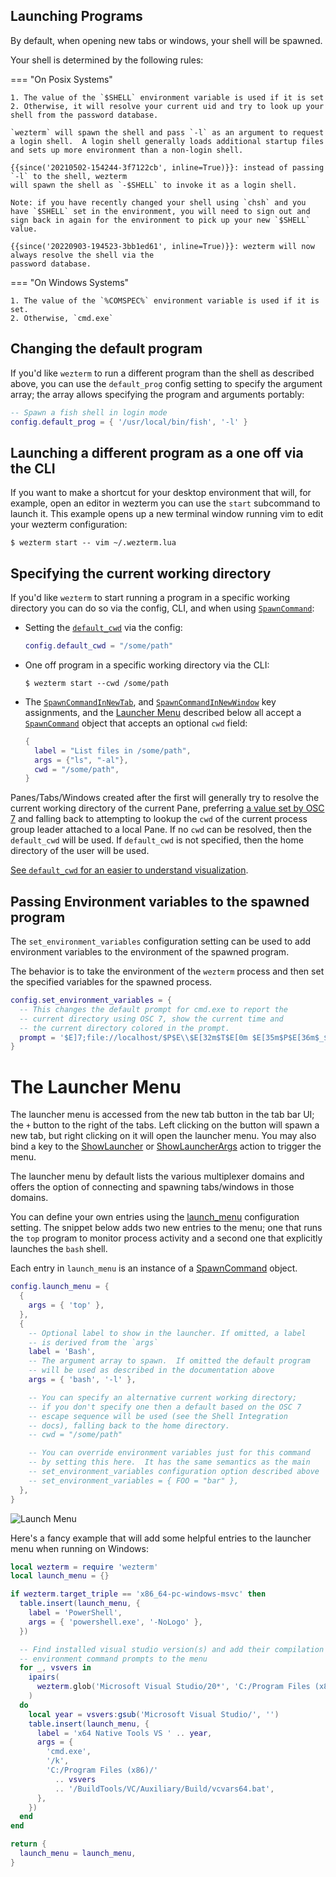 ## Launching Programs

By default, when opening new tabs or windows, your shell will be spawned.

Your shell is determined by the following rules:

=== "On Posix Systems"

    1. The value of the `$SHELL` environment variable is used if it is set
    2. Otherwise, it will resolve your current uid and try to look up your
    shell from the password database.

    `wezterm` will spawn the shell and pass `-l` as an argument to request
    a login shell.  A login shell generally loads additional startup files
    and sets up more environment than a non-login shell.

    {{since('20210502-154244-3f7122cb', inline=True)}}: instead of passing `-l` to the shell, wezterm
    will spawn the shell as `-$SHELL` to invoke it as a login shell.

    Note: if you have recently changed your shell using `chsh` and you
    have `$SHELL` set in the environment, you will need to sign out and
    sign back in again for the environment to pick up your new `$SHELL`
    value.

    {{since('20220903-194523-3bb1ed61', inline=True)}}: wezterm will now always resolve the shell via the
    password database.

=== "On Windows Systems"

    1. The value of the `%COMSPEC%` environment variable is used if it is set.
    2. Otherwise, `cmd.exe`

## Changing the default program

If you'd like `wezterm` to run a different program than the shell as
described above, you can use the `default_prog` config setting to specify
the argument array; the array allows specifying the program and arguments
portably:

```lua
-- Spawn a fish shell in login mode
config.default_prog = { '/usr/local/bin/fish', '-l' }
```

## Launching a different program as a one off via the CLI

If you want to make a shortcut for your desktop environment that will,
for example, open an editor in wezterm you can use the `start` subcommand
to launch it.  This example opens up a new terminal window running vim
to edit your wezterm configuration:

```console
$ wezterm start -- vim ~/.wezterm.lua
```

## Specifying the current working directory

If you'd like `wezterm` to start running a program in a specific working
directory you can do so via the config, CLI, and when using
[`SpawnCommand`](lua/SpawnCommand.md):

* Setting the [`default_cwd`](lua/config/default_cwd.md) via the config:

  ```lua
  config.default_cwd = "/some/path"
  ```

* One off program in a specific working directory via the CLI:

  ```console
  $ wezterm start --cwd /some/path
  ```

* The [`SpawnCommandInNewTab`](lua/keyassignment/SpawnCommandInNewTab.md),
  and [`SpawnCommandInNewWindow`](lua/keyassignment/SpawnCommandInNewWindow.md)
  key assignments, and the [Launcher Menu](#the-launcher-menu) described below
  all accept a [`SpawnCommand`](lua/SpawnCommand.md) object that accepts an
  optional `cwd` field:

  ```lua
  {
    label = "List files in /some/path",
    args = {"ls", "-al"},
    cwd = "/some/path",
  }
  ```

Panes/Tabs/Windows created after the first will generally try to resolve the
current working directory of the current Pane, preferring
[a value set by OSC 7](../shell-integration.md) and falling back to
attempting to lookup the `cwd` of the current process group leader attached to a
local Pane. If no `cwd` can be resolved, then the `default_cwd` will be used.
If `default_cwd` is not specified, then the home directory of the user will be
used.

[See `default_cwd` for an easier to understand visualization](lua/config/default_cwd.md).

## Passing Environment variables to the spawned program

The `set_environment_variables` configuration setting can be used to
add environment variables to the environment of the spawned program.

The behavior is to take the environment of the `wezterm` process
and then set the specified variables for the spawned process.

```lua
config.set_environment_variables = {
  -- This changes the default prompt for cmd.exe to report the
  -- current directory using OSC 7, show the current time and
  -- the current directory colored in the prompt.
  prompt = '$E]7;file://localhost/$P$E\\$E[32m$T$E[0m $E[35m$P$E[36m$_$G$E[0m ',
}
```

# The Launcher Menu

The launcher menu is accessed from the new tab button in the tab bar UI; the
`+` button to the right of the tabs.  Left clicking on the button will spawn a
new tab, but right clicking on it will open the launcher menu.  You may also
bind a key to the [ShowLauncher](lua/keyassignment/ShowLauncher.md) or
[ShowLauncherArgs](lua/keyassignment/ShowLauncherArgs.md) action to trigger the
menu.

The launcher menu by default lists the various multiplexer domains and offers
the option of connecting and spawning tabs/windows in those domains.

You can define your own entries using the
[launch_menu](lua/config/launch_menu.md) configuration setting.  The snippet
below adds two new entries to the menu; one that runs the `top` program to
monitor process activity and a second one that explicitly launches the `bash`
shell.

Each entry in `launch_menu` is an instance of a
[SpawnCommand](lua/SpawnCommand.md) object.

```lua
config.launch_menu = {
  {
    args = { 'top' },
  },
  {
    -- Optional label to show in the launcher. If omitted, a label
    -- is derived from the `args`
    label = 'Bash',
    -- The argument array to spawn.  If omitted the default program
    -- will be used as described in the documentation above
    args = { 'bash', '-l' },

    -- You can specify an alternative current working directory;
    -- if you don't specify one then a default based on the OSC 7
    -- escape sequence will be used (see the Shell Integration
    -- docs), falling back to the home directory.
    -- cwd = "/some/path"

    -- You can override environment variables just for this command
    -- by setting this here.  It has the same semantics as the main
    -- set_environment_variables configuration option described above
    -- set_environment_variables = { FOO = "bar" },
  },
}
```

![Launch Menu](../screenshots/launch-menu.png)

Here's a fancy example that will add some helpful entries to the launcher
menu when running on Windows:

```lua
local wezterm = require 'wezterm'
local launch_menu = {}

if wezterm.target_triple == 'x86_64-pc-windows-msvc' then
  table.insert(launch_menu, {
    label = 'PowerShell',
    args = { 'powershell.exe', '-NoLogo' },
  })

  -- Find installed visual studio version(s) and add their compilation
  -- environment command prompts to the menu
  for _, vsvers in
    ipairs(
      wezterm.glob('Microsoft Visual Studio/20*', 'C:/Program Files (x86)')
    )
  do
    local year = vsvers:gsub('Microsoft Visual Studio/', '')
    table.insert(launch_menu, {
      label = 'x64 Native Tools VS ' .. year,
      args = {
        'cmd.exe',
        '/k',
        'C:/Program Files (x86)/'
          .. vsvers
          .. '/BuildTools/VC/Auxiliary/Build/vcvars64.bat',
      },
    })
  end
end

return {
  launch_menu = launch_menu,
}
```
